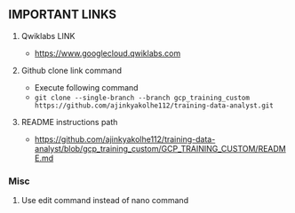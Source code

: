 ## IMPORTANT LINKS
1. Qwiklabs LINK
    - https://www.googlecloud.qwiklabs.com

2. Github clone link command
    - Execute following command 
    - `git clone --single-branch --branch gcp_training_custom https://github.com/ajinkyakolhe112/training-data-analyst.git`

3. README instructions path    
    - https://github.com/ajinkyakolhe112/training-data-analyst/blob/gcp_training_custom/GCP_TRAINING_CUSTOM/README.md


### Misc
1. Use edit command instead of nano command